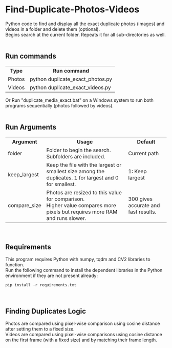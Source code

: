 # Find-Duplicate-Photos-Videos
Python code to find and display all the exact duplicate photos (images) and videos in a folder and delete them (optional). <br>
Begins search at the current folder. Repeats it for all sub-directories as well. <br><br>

## Run commands <br>
<table>
  <tr>
    <th>Type</th>
    <th>Run command</th>
  </tr>
  <tr>
    <td>Photos</td>
    <td>python duplicate_exact_photos.py</td>
  </tr>
  <tr>
    <td>Videos</td>
    <td>python duplicate_exact_videos.py </td>
  </tr>
</table>

Or Run "duplicate_media_exact.bat" on a Windows system to run both programs sequentially (photos followed by videos).<br><br>


## Run Arguments <br>
<table>
  <tr>
    <th>Argument</th>
    <th>Usage</th>
    <th>Default</th>
  </tr>
  <tr>
    <td>folder</td>
    <td>Folder to begin the search. Subfolders are included.</td>
    <td>Current path </td>
  </tr>
  <tr>
    <td>keep_largest</td>
    <td>Keep the file with the largest or smallest size among the duplicates. 1 for largest and 0 for smallest. </td>
    <td>1: Keep largest</td>
  </tr>
  <tr>
    <td>compare_size</td>
    <td>Photos are resized to this value for comparison. <br>Higher value compares more pixels but requires more RAM and runs slower. </td>
    <td>300 gives accurate and fast results.</td>
  </tr>
</table>
<br>

## Requirements <br>
This program requires Python with numpy, tqdm and CV2 libraries to function. <br>Run the following command to install the dependent libraries in the Python environment if they are not present already:
```python
pip install -r requirements.txt
```
<br>

## Finding Duplicates Logic <br>
Photos are compared using pixel-wise comparison using cosine distance after setting them to a fixed size. <br>
Videos are compared using pixel-wise comparisons using cosine distance  on the first frame (with a fixed size) and by matching their frame length.
